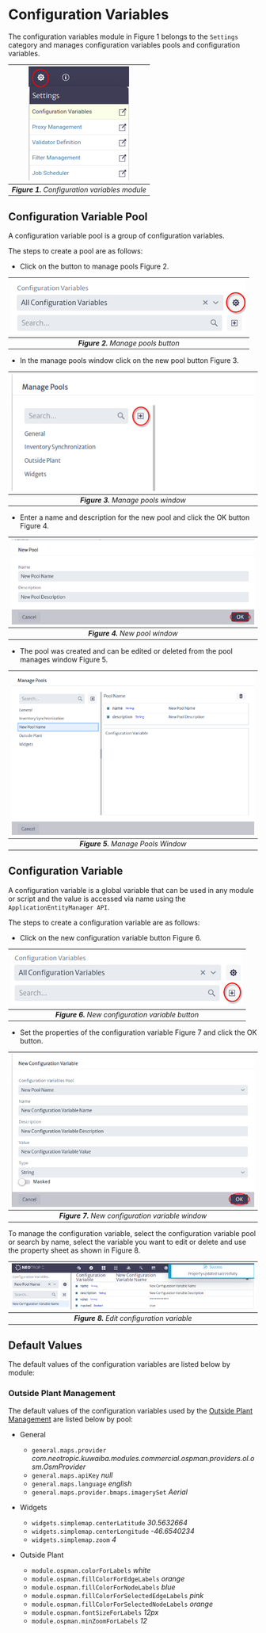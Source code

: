 # Configuration Variables

The configuration variables module in Figure 1 belongs to the `Settings` category and manages configuration variables pools and configuration variables.

| ![Configuration Variables Module](images/toolbar-settings-configuration-variables.png) |
|:--:|
| ***Figure 1.** Configuration variables module* |

## Configuration Variable Pool

A configuration variable pool is a group of configuration variables.

The steps to create a pool are as follows:

* Click on the button to manage pools Figure 2.

| ![Manage Pools](images/manage-pools.png) |
|:--:|
| ***Figure 2.** Manage pools button* |

* In the manage pools window click on the new pool button Figure 3.

| ![Manage Pools](images/manage-pools-window.png) |
|:--:|
| ***Figure 3.** Manage pools window* |

* Enter a name and description for the new pool and click the OK button Figure 4.

| ![Manage Pools](images/new-pool-window.png) |
|:--:|
| ***Figure 4.** New pool window* |

* The pool was created and can be edited or deleted from the pool manages window Figure 5.

| ![Manage Pool](images/manage-pool.png) |
|:--:|
| ***Figure 5.** Manage Pools Window* |

## Configuration Variable

A configuration variable is a global variable that can be used in any module or script and the value is accessed via name using the `ApplicationEntityManager API`.

The steps to create a configuration variable are as follows:

* Click on the new configuration variable button Figure 6.

| ![Manage Pool](images/new-configuration-variable.png) |
|:--:|
| ***Figure 6.** New configuration variable button* |

* Set the properties of the configuration variable Figure 7 and click the OK button.

| ![Manage Pool](images/new-configuration-variable-window.png) |
|:--:|
| ***Figure 7.** New configuration variable window* |

To manage the configuration variable, select the configuration variable pool or search by name, select the variable you want to edit or delete and use the property sheet as shown in Figure 8.

| ![Manage Pool](images/edit-new-configuration-variable.png) |
|:--:|
| ***Figure 8.** Edit configuration variable* |

## Default Values

The default values ​​of the configuration variables are listed below by module:

### Outside Plant Management

The default values ​​of the configuration variables used by the [Outside Plant Management][ospman] are listed below by pool:

[ospman]: ../../../physical/ospman/index.html#customize-the-map

* General

  * `general.maps.provider` *com.neotropic.kuwaiba.modules.commercial.ospman.providers.ol.osm.OsmProvider*
  * `general.maps.apiKey` *null*
  * `general.maps.language` *english*
  * `general.maps.provider.bmaps.imagerySet` *Aerial*

* Widgets
  * `widgets.simplemap.centerLatitude` *30.5632664*
  * `widgets.simplemap.centerLongitude` *-46.6540234*
  * `widgets.simplemap.zoom` *4*

* Outside Plant
  * `module.ospman.colorForLabels` *white*
  * `module.ospman.fillColorForEdgeLabels` *orange*
  * `module.ospman.fillColorForNodeLabels` *blue*
  * `module.ospman.fillColorForSelectedEdgeLabels` *pink*
  * `module.ospman.fillColorForSelectedNodeLabels` *orange*
  * `module.ospman.fontSizeForLabels` *12px*
  * `module.ospman.minZoomForLabels` *12*
